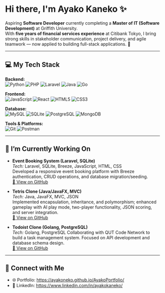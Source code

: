 # Hi there, I'm Ayako Kaneko ✨

Aspiring **Software Developer** currently completing a **Master of IT (Software Development)** at Griffith University.  
With **five years of financial services experience** at Citibank Tokyo, I bring strong skills in stakeholder communication, project delivery, and agile teamwork — now applied to building full-stack applications. 🚀  

---

## 💻 My Tech Stack  

**Backend:**  
![Python](https://img.shields.io/badge/Python-3776AB?style=for-the-badge&logo=python&logoColor=white) ![PHP](https://img.shields.io/badge/PHP-777BB4?style=for-the-badge&logo=php&logoColor=white) ![Laravel](https://img.shields.io/badge/Laravel-FF2D20?style=for-the-badge&logo=laravel&logoColor=white) ![Java](https://img.shields.io/badge/Java-007396?style=for-the-badge&logo=java&logoColor=white)  ![Go](https://img.shields.io/badge/Go-00ADD8?style=for-the-badge&logo=go&logoColor=white)  

**Frontend:**  
![JavaScript](https://img.shields.io/badge/JavaScript-F7DF1E?style=for-the-badge&logo=javascript&logoColor=black)  ![React](https://img.shields.io/badge/React-61DAFB?style=for-the-badge&logo=react&logoColor=black)  ![HTML5](https://img.shields.io/badge/HTML5-E34F26?style=for-the-badge&logo=html5&logoColor=white)  ![CSS3](https://img.shields.io/badge/CSS3-1572B6?style=for-the-badge&logo=css3&logoColor=white)  

**Database:**  
![MySQL](https://img.shields.io/badge/MySQL-4479A1?style=for-the-badge&logo=mysql&logoColor=white) ![SQLite](https://img.shields.io/badge/SQLite-003B57?style=for-the-badge&logo=sqlite&logoColor=white)  ![PostgreSQL](https://img.shields.io/badge/PostgreSQL-336791?style=for-the-badge&logo=postgresql&logoColor=white)  ![MongoDB](https://img.shields.io/badge/MongoDB-47A248?style=for-the-badge&logo=mongodb&logoColor=white)  

**Tools & Platforms:**  
![Git](https://img.shields.io/badge/Git-F05032?style=for-the-badge&logo=git&logoColor=white)  ![Postman](https://img.shields.io/badge/Postman-FF6C37?style=for-the-badge&logo=postman&logoColor=white)  

---

## 🔬 I’m Currently Working On  

- **Event Booking System (Laravel, SQLite)**  
  *Tech:* Laravel, SQLite, Breeze, JavaScript, HTML, CSS  
  Developed a responsive event booking platform with Breeze authentication, CRUD operations, and database migration/seeding.  
  [🔗 View on GitHub](https://github.com/ayakoneko/EventBookingLaravel)

- **Tetris Clone (Java/JavaFX, MVC)**  
  *Tech:* Java, JavaFX, MVC, JSON  
  Implemented encapsulation, inheritance, and polymorphism; enhanced gameplay with AI play mode, two-player functionality, JSON scoring, and server integration.  
  [🔗 View on GitHub](https://github.com/Cedou90/G11_OOSD_Tetris_Game)

- **Todoist Clone (Golang, PostgreSQL)**  
  *Tech:* Golang, PostgreSQL
  Collaborating with QUT Code Network to build a task management system. Focused on API development and database schema design.  
  [🔗 View on GitHub](https://github.com/ayakoneko/TodoistClone)

---

## 🤝 Connect with Me  

- 🌐 Portfolio: https://ayakoneko.github.io/AyakoPortfolio/
- 💼 LinkedIn: https://www.linkedin.com/in/ayakokaneko/ 
